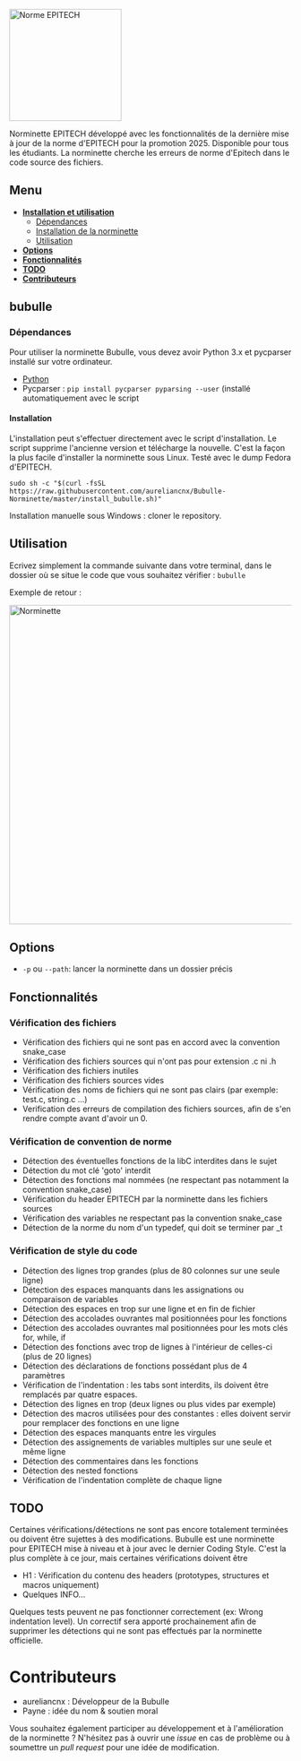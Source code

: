 [<img alt="Norme EPITECH" src="https://raw.githubusercontent.com/aureliancnx/Bubulle-Norminette/master/images/logo.png" width="200px"/>](https://github.com/aureliancnx/Bubulle-Norminette)

Norminette EPITECH développé avec les fonctionnalités de la dernière mise à jour de la norme d'EPITECH pour la promotion 2025. Disponible pour tous les étudiants.
La norminette cherche les erreurs de norme d'Epitech dans le code source des fichiers.

## Menu

* __[Installation et utilisation](#bubulle)__
  * [Dépendances](#dépendances)
  * [Installation de la norminette](#installation)
  * [Utilisation](#utilisation)
* __[Options](#options)__
* __[Fonctionnalités](#fonctionnalités)__
* __[TODO](#todo)__
* __[Contributeurs](#contributeurs)__

## bubulle

### Dépendances
  Pour utiliser la norminette Bubulle, vous devez avoir Python 3.x et pycparser installé sur votre ordinateur.
 - [Python](https://python.com)
 - Pycparser : ```pip install pycparser pyparsing --user``` (installé automatiquement avec le script

#### Installation

L'installation peut s'effectuer directement avec le script d'installation. Le script supprime l'ancienne version et télécharge la nouvelle. C'est la façon la plus facile d'installer la norminette sous Linux. Testé avec le dump Fedora d'EPITECH.

```
sudo sh -c "$(curl -fsSL https://raw.githubusercontent.com/aureliancnx/Bubulle-Norminette/master/install_bubulle.sh)"
```

Installation manuelle sous Windows : cloner le repository.

## Utilisation

  Ecrivez simplement la commande suivante dans votre terminal, dans le dossier où se situe le code que vous souhaitez vérifier : 
 `bubulle`
 
 Exemple de retour :

[<img alt="Norminette" src="https://raw.githubusercontent.com/aureliancnx/Bubulle-Norminette/master/images/example1.png" width="570px"/>](https://github.com/aureliancnx/Bubulle-Norminette)

## Options

 - `-p` ou `--path`: lancer la norminette dans un dossier précis

## Fonctionnalités

### Vérification des fichiers
 - Vérification des fichiers qui ne sont pas en accord avec la convention snake_case
 - Vérification des fichiers sources qui n'ont pas pour extension .c ni .h
 - Vérification des fichiers inutiles
 - Vérification des fichiers sources vides
 - Vérification des noms de fichiers qui ne sont pas clairs (par exemple: test.c, string.c ...)
 - Verification des erreurs de compilation des fichiers sources, afin de s'en rendre compte avant d'avoir un 0.

### Vérification de convention de norme

 - Détection des éventuelles fonctions de la libC interdites dans le sujet
 - Détection du mot clé 'goto' interdit
 - Détection des fonctions mal nommées (ne respectant pas notamment la convention snake_case)
 - Vérification du header EPITECH par la norminette dans les fichiers sources
 - Vérification des variables ne respectant pas la convention snake_case
 - Détection de la norme du nom d'un typedef, qui doit se terminer par _t

### Vérification de style du code

 - Détection des lignes trop grandes (plus de 80 colonnes sur une seule ligne)
 - Détection des espaces manquants dans les assignations ou comparaison de variables
 - Détection des espaces en trop sur une ligne et en fin de fichier
 - Détection des accolades ouvrantes mal positionnées pour les fonctions
 - Détection des accolades ouvrantes mal positionnées pour les mots clés for, while, if
 - Détection des fonctions avec trop de lignes à l'intérieur de celles-ci (plus de 20 lignes)
 - Détection des déclarations de fonctions possédant plus de 4 paramètres
 - Vérification de l'indentation : les tabs sont interdits, ils doivent être remplacés par quatre espaces.
 - Détection des lignes en trop (deux lignes ou plus vides par exemple)
 - Détection des macros utilisées pour des constantes : elles doivent servir pour remplacer des fonctions en une ligne
 - Détection des espaces manquants entre les virgules
 - Détection des assignements de variables multiples sur une seule et même ligne
 - Détection des commentaires dans les fonctions
 - Détection des nested fonctions
 - Vérification de l'indentation complète de chaque ligne
 
## TODO

 Certaines vérifications/détections ne sont pas encore totalement terminées ou doivent être sujettes à des modifications. Bubulle est une norminette pour EPITECH mise à niveau et à jour avec le dernier Coding Style. C'est la plus complète à ce jour, mais certaines vérifications doivent être 

 - H1 : Vérification du contenu des headers (prototypes, structures et macros uniquement)
 - Quelques INFO...

 Quelques tests peuvent ne pas fonctionner correctement (ex: Wrong indentation level). Un correctif sera apporté prochainement afin de supprimer les détections qui ne sont pas effectués par la norminette officielle. 

# Contributeurs
 - aureliancnx : Développeur de la Bubulle
 - Payne : idée du nom & soutien moral
 
 Vous souhaitez également participer au développement et à l'amélioration de la norminette ? N'hésitez pas à ouvrir une <i>issue</i> en cas de problème ou à soumettre un <i>pull request</i> pour une idée de modification.
